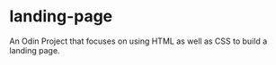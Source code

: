 # landing-page

An Odin Project that focuses on using HTML as well as CSS to build a landing page. 
